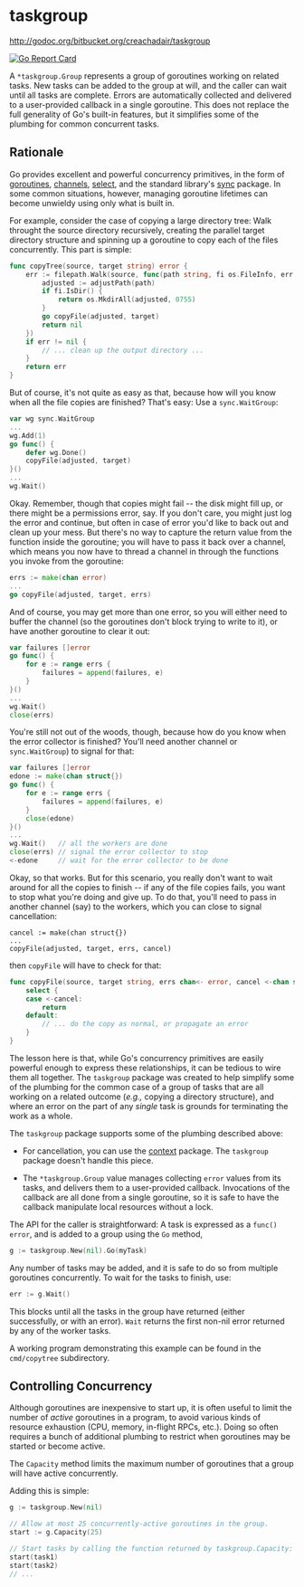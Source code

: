 # taskgroup

http://godoc.org/bitbucket.org/creachadair/taskgroup

[![Go Report Card](https://goreportcard.com/badge/bitbucket.org/creachadair/taskgroup)](https://goreportcard.com/report/bitbucket.org/creachadair/taskgroup)

A `*taskgroup.Group` represents a group of goroutines working on related tasks.
New tasks can be added to the group at will, and the caller can wait until all
tasks are complete. Errors are automatically collected and delivered to a
user-provided callback in a single goroutine.  This does not replace the full
generality of Go's built-in features, but it simplifies some of the plumbing
for common concurrent tasks.

## Rationale

Go provides excellent and powerful concurrency primitives, in the form of
[goroutines](http://golang.org/ref/spec#Go_statements),
[channels](http://golang.org/ref/spec#Channel_types),
[select](http://golang.org/ref/spec#Select_statements), and the standard
library's [sync](http://godoc.org/sync) package. In some common situations,
however, managing goroutine lifetimes can become unwieldy using only what is
built in.

For example, consider the case of copying a large directory tree: Walk throught
the source directory recursively, creating the parallel target directory
structure and spinning up a goroutine to copy each of the files
concurrently. This part is simple:

```go
func copyTree(source, target string) error {
	err := filepath.Walk(source, func(path string, fi os.FileInfo, err error) error {
		adjusted := adjustPath(path)
		if fi.IsDir() {
			return os.MkdirAll(adjusted, 0755)
		}
		go copyFile(adjusted, target)
		return nil
	})
	if err != nil {
		// ... clean up the output directory ...
	}
	return err
}
```

But of course, it's not quite as easy as that, because how will you know when
all the file copies are finished? That's easy: Use a `sync.WaitGroup`:

```go
var wg sync.WaitGroup
...
wg.Add(1)
go func() {
    defer wg.Done()
    copyFile(adjusted, target)
}()
...
wg.Wait()
```

Okay. Remember, though that copies might fail -- the disk might fill up, or
there might be a permissions error, say. If you don't care, you might just log
the error and continue, but often in case of error you'd like to back out and
clean up your mess. But there's no way to capture the return value from the
function inside the goroutine; you will have to pass it back over a channel,
which means you now have to thread a channel in through the functions you
invoke from the goroutine:

```go
errs := make(chan error)
...
go copyFile(adjusted, target, errs)
```

And of course, you may get more than one error, so you will either need to
buffer the channel (so the goroutines don't block trying to write to it), or
have another goroutine to clear it out:

```go
var failures []error
go func() {
    for e := range errs {
        failures = append(failures, e)
    }
}()
...
wg.Wait()
close(errs)
```

You're still not out of the woods, though, because how do you know when the
error collector is finished? You'll need another channel or `sync.WaitGroup`)
to signal for that:

```go
var failures []error
edone := make(chan struct{})
go func() {
    for e := range errs {
        failures = append(failures, e)
	}
	close(edone)	
}()
...
wg.Wait()   // all the workers are done
close(errs) // signal the error collector to stop
<-edone     // wait for the error collector to be done
```

Okay, so that works. But for this scenario, you really don't want to wait
around for all the copies to finish -- if any of the file copies fails, you
want to stop what you're doing and give up.  To do that, you'll need to pass in
another channel (say) to the workers, which you can close to signal
cancellation:

	cancel := make(chan struct{})
	...
	copyFile(adjusted, target, errs, cancel)

then `copyFile` will have to check for that:

```go
func copyFile(source, target string, errs chan<- error, cancel <-chan struct{}) {
	select {
	case <-cancel:
		return
	default:
	 	// ... do the copy as normal, or propagate an error
	}
}
```

The lesson here is that, while Go's concurrency primitives are easily powerful
enough to express these relationships, it can be tedious to wire them all
together. The `taskgroup` package was created to help simplify some of the
plumbing for the common case of a group of tasks that are all working on a
related outcome (_e.g.,_ copying a directory structure), and where an error on
the part of any _single_ task is grounds for terminating the work as a whole.

The `taskgroup` package supports some of the plumbing described above:

 - For cancellation, you can use the
   [context](http://godoc.org/golang.org/x/net/context) package.  The
   `taskgroup` package doesn't handle this piece.

 - The `*taskgroup.Group` value manages collecting `error` values from its
   tasks, and delivers them to a user-provided callback. Invocations of the
   callback are all done from a single goroutine, so it is safe to have the
   callback manipulate local resources without a lock.

The API for the caller is straightforward: A task is expressed as a `func()
error`, and is added to a group using the `Go` method,

```go
g := taskgroup.New(nil).Go(myTask)
```

Any number of tasks may be added, and it is safe to do so from multiple
goroutines concurrently.  To wait for the tasks to finish, use:

```go
err := g.Wait()
```

This blocks until all the tasks in the group have returned (either
successfully, or with an error). `Wait` returns the first non-nil error
returned by any of the worker tasks.

A working program demonstrating this example can be found in the `cmd/copytree`
subdirectory.

## Controlling Concurrency

Although goroutines are inexpensive to start up, it is often useful to limit
the number of _active_ goroutines in a program, to avoid various kinds of
resource exhaustion (CPU, memory, in-flight RPCs, etc.).  Doing so often
requires a bunch of additional plumbing to restrict when goroutines may be
started or become active.

The `Capacity` method limits the maximum number of goroutines that a group will
have active concurrently.

Adding this is simple:

```go
g := taskgroup.New(nil)

// Allow at most 25 concurrently-active goroutines in the group.
start := g.Capacity(25)

// Start tasks by calling the function returned by taskgroup.Capacity:
start(task1)
start(task2)
// ...
```
